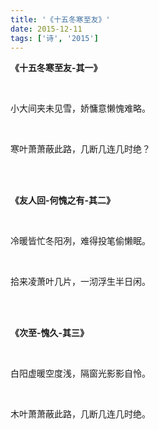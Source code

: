 ```yaml
---
title: '《十五冬寒至友》'
date: 2015-12-11
tags: ['诗', '2015']
---
```

**《十五冬寒至友-其一》**

<br/>

小大间夹未见雪，娇慵意懒愧难略。

<br/>

寒叶萧萧蔽此路，几断几连几时绝？

<br/>

<br/>

**《友人回-何愧之有-其二》**

<br/>

冷暖皆忙冬阳冽，难得投笔偷懒眠。

<br/>

拾来凌萧叶几片，一沏浮生半日闲。

<br/>

<br/>

**《次至-愧久-其三》**

<br/>

白阳虚暖空度浅，隔窗光影影自怜。

<br/>

木叶萧萧蔽此路，几断几连几时绝。
